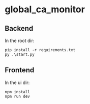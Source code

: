 # global_ca_monitor

## Backend

In the root dir:

```
pip install -r requirements.txt
py .\start.py
```

## Frontend

In the ui dir:

```
npm install
npm run dev
```
